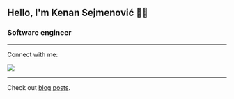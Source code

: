 ## Hello, I'm Kenan Sejmenović 👋👋

### Software engineer

---

Connect with me:

[<img src="https://img.shields.io/badge/linkedin-%230077B5.svg?&style=for-the-badge&logo=linkedin&logoColor=white" />](https://www.linkedin.com/in/kenosej/)

---

Check out [blog posts](https://dev.to/keno_sej).
